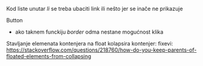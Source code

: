 Kod liste unutar *li* se treba ubaciti link ili nešto jer se inače ne prikazuje


Button
- ako taknem funckiju *border* odma nestane mogućnost klika


Stavljanje elemenata kontenjera na float kolapsira kontenjer: fixevi:
https://stackoverflow.com/questions/218760/how-do-you-keep-parents-of-floated-elements-from-collapsing